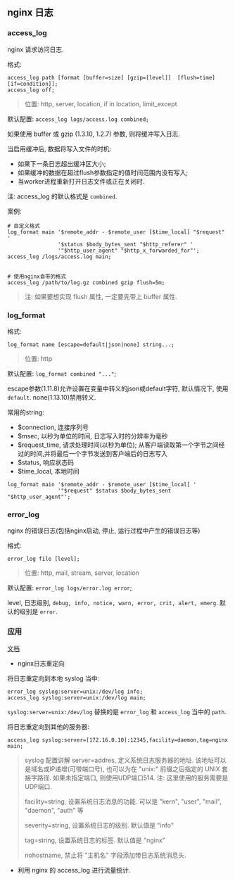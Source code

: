 ## nginx 日志

### access_log

nginx 请求访问日志.

格式:

```
access_log path [format [buffer=size] [gzip=[level]]  [flush=time] [if=condition]];
access_log off;
```

> 位置: http, server, location, if in location, limit_except

默认配置: `access_log logs/access.log combined;`

如果使用 buffer 或 gzip (1.3.10, 1.2.7) 参数, 则将缓冲写入日志.

当启用缓冲后, 数据将写入文件的时机:
- 如果下一条日志超出缓冲区大小;
- 如果缓冲的数据在超过flush参数指定的值时间范围内没有写入;
- 当worker进程重新打开日志文件或正在关闭时.

注: access_log 的默认格式是 `combined`.


案例:

```
# 自定义格式
log_format main '$remote_addr - $remote_user [$time_local] "$request" '
                '$status $body_bytes_sent "$http_referer" '
                '"$http_user_agent" "$http_x_forwarded_for"';
access_log /logs/access.log main;


# 使用nginx自带的格式
access_log /path/to/log.gz combined gzip flush=5m;
```

> 注: 如果要想实现 flush 属性, 一定要先带上 buffer 属性.


### log_format

格式:

```
log_format name [escape=default|json|none] string...;
```

> 位置: http

默认配置: `log_format combined "..."`;

escape参数(1.11.8)允许设置在变量中转义的json或default字符, 默认情况下, 使用 `default`. none(1.13.10)禁用转义.

常用的string:

- $connection, 连接序列号
- $msec, 以秒为单位的时间, 日志写入时的分辨率为毫秒
- $request_time, 请求处理时间(以秒为单位); 从客户端读取第一个字节之间经过的时间,并将最后一个字节发送到客户端后的日志写入
- $status, 响应状态码
- $time_local, 本地时间

```
log_format main '$remote_addr - $remote_user [$time_local] '
                '"$request" $status $body_bytes_sent "$http_user_agent"';
```


### error_log

nginx 的错误日志(包括nginx启动, 停止, 运行过程中产生的错误日志等)

格式:

```
error_log file [level];
```

> 位置: http, mail, stream, server, location

默认配置: `error_log logs/error.log error`;

level, 日志级别, `debug, info, notice, warn, error, crit, alert, emerg`. 默认的级别是 `error`.


### 应用

[文档](https://www.docs4dev.com/docs/zh/nginx/current/reference/syslog.html)

- nginx日志重定向

将日志重定向到本地 syslog 当中:

```
error_log syslog:server=unix:/dev/log info;
access_log syslog:server=unix:/dev/log main;
```

`syslog:server=unix:/dev/log` 替换的是 `error_log` 和 `access_log` 当中的 `path`. 


将日志重定向到其他的服务器:

```
access_log syslog:server=[172.16.0.10]:12345,facility=daemon,tag=nginx main;
```

> syslog 配置讲解
> server=addres, 定义系统日志服务器的地址. 该地址可以是域名或IP递增(可带端口号), 也可以为在 "unix:" 前缀之后指定的
> UNIX 套接字路径. 如果未指定端口, 则使用UDP端口514. 注: 这里使用的服务需要是UDP端口.
>
> facility=string, 设置系统日志消息的功能. 可以是 "kern", "user", "mail", "daemon", "auth" 等
>
> severity=string, 设置系统日志的级别. 默认值是 "info"
>
> tag=string, 设置系统日志的标签. 默认值是 "nginx"
>
> nohostname, 禁止将 "主机名" 字段添加带日志系统消息头.


- 利用 nginx 的 access_log 进行流量统计.

